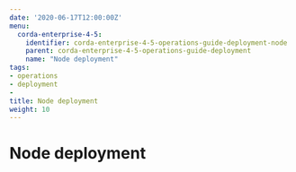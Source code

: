 ```yaml
---
date: '2020-06-17T12:00:00Z'
menu:
  corda-enterprise-4-5:
    identifier: corda-enterprise-4-5-operations-guide-deployment-node
    parent: corda-enterprise-4-5-operations-guide-deployment
    name: "Node deployment"
tags:
- operations
- deployment
-
title: Node deployment
weight: 10
---
```


# Node deployment
